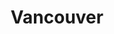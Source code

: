 ---
title: Vancouver
show_date: 2018-06-03 20:00:00
showtimes:

- name: Matinee (3:30)
  releases: {general_admission: n-znjeh9dt4, reader: sgs1yxgj4pc}
  soldout: False

  
- name: Evening (8:00)
  releases: {general_admission: 0zgqyb7mwek, reader: evqcxvrrxsc}
  soldout: True


tito_event: grttwak/vancouver-2018-june
venue: {address: 639 Commercial Drive, city: Vancouver, name: The York Theatre, province: BC,
  url: 'https://thecultch.com/venues/york-theatre/'}
---